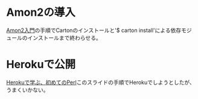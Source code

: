 # Amon2の導入
[Amon2入門](https://github.com/perl-entrance-org/Perl-Entrance-Textbook/blob/master/amon2/1.md)の手順でCartonのインストールと'$ carton install'による依存モジュールのインストールまで終わらせる。

# Herokuで公開
[Herokuで学ぶ、初めてのPerl](http://sssslide.com/speakerdeck.com/akiym/herokudexue-bu-chu-metefalseperl#105)このスライドの手順でHerokuでしようとしたが、うまくいかない。
